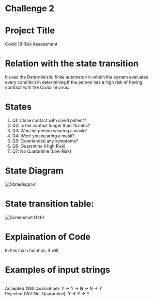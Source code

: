 
# Challenge 2

# Project Title
Covid 19 Risk Assessment

# Relation with the state transition
It uses the Deterministic finite automaton in which the system evaluates every condition in determining if the person has a high risk of having contract with the Covid 19 virus.

# States
1. Q1: Close contact with covid patient?
2. Q2: Is the contact longer than 15 mins? 
3. Q3: Was the person wearing a mask?
4. Q4: Were you wearing a mask?
5. Q5: Experienced any symptoms?
6. Q6: Quarantine (High Risk)
7. Q7: No Quarantine (Low Risk)

# State Diagram
![Statediagram](https://user-images.githubusercontent.com/69784466/114307787-a7fd2080-9b13-11eb-9db3-a9bfc02a7ecd.png)

# State transition table:
![Screenshot (146)](https://user-images.githubusercontent.com/69784466/114307845-05916d00-9b14-11eb-902b-0e46a0bb17c7.png)

# Explaination of Code 
In this main fucntion, it will 

# Examples of input strings
<br>Accepted (Will Quarantine): Y -> Y -> N -> N -> Y</br>
Rejected (Will Not Quarantine): Y -> Y -> Y
